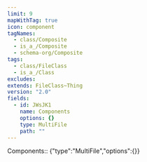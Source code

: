 ```yaml
---
limit: 9
mapWithTag: true
icon: component
tagNames:
  - class/Composite
  - is_a_/Composite
  - schema-org/Composite
tags:
  - class/FileClass
  - is_a_/Class
excludes: 
extends: FileClass~Thing
version: "2.0"
fields:
  - id: JWsJK1
    name: Components
    options: {}
    type: MultiFile
    path: ""
---
```


Components:: {"type":"MultiFile","options":{}}